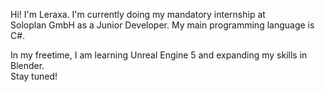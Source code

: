 Hi! I'm Leraxa. I'm currently doing my mandatory internship at  
Soloplan GmbH as a Junior Developer. My main programming language is C#.  
  
In my freetime, I am learning Unreal Engine 5 and expanding my skills in Blender.   
Stay tuned!
